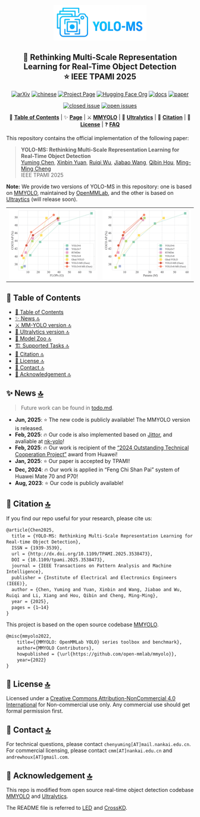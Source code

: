 <div align="center">

  <a href="README.md">
    <img src='assets/logo.png' alt='ICLR2025_REALLOD_LOGO' width="250px"/><br/>
  </a>

  <h2 align=center> 
    🚀 Rethinking Multi-Scale Representation Learning for Real-Time Object Detection <br> ⭐ IEEE TPAMI 2025 
  </h2>

  [![arXiv](https://img.shields.io/badge/Paper-EN-red)](https://ieeexplore.ieee.org/document/10872821)
  [![chinese](https://img.shields.io/badge/Paper-CN-red)](https://mftp.mmcheng.net/Papers/25PAMI-YOLOMS.pdf)
  [![Project Page](https://img.shields.io/badge/Project-Page-8A2BE2)](http://www.fishworld.site)
  [![Hugging Face Org](https://img.shields.io/badge/Hugging%20Face-Comm-8A2BE2)](https://huggingface.co/YOLO-MS)
  [![docs](https://img.shields.io/badge/docs-latest-brightgreen)](README.md)
  [![paper](https://img.shields.io/badge/Report-集智书童-blue)](https://mp.weixin.qq.com/s/3oXJ1jFj19XHwy6pgPTXHQ)

  [![closed issue](https://img.shields.io/github/issues-closed-raw/FishAndWasabi/YOLO-MS)](https://github.com/FishAndWasabi/YOLO-MS/issues)
  [![open issues](https://img.shields.io/github/issues-raw/FishAndWasabi/YOLO-MS)](https://github.com/FishAndWasabi/YOLO-MS/issues)

  📄 [**Table of Contents**](#-table-of-contents) | ✨ [**Page**](http://www.fishworld.site) | ⚔️ [**MMYOLO**](mmyolo/README.md) | 🎻 [**Ultralytics**](ultralytics/README.md)  | 📖 [**Citation**](#-citation-) | 📜 [**License**](#-license-) | ❓ [**FAQ**](https://github.com/FishAndWasabi/YOLO-MS/issues?q=label%3AFAQ+)

</div>

This repository contains the official implementation of the following paper:

> **YOLO-MS: Rethinking Multi-Scale Representation Learning for Real-Time Object Detection**<br/>
> [Yuming Chen](http://www.fishworld.site/), [Xinbin Yuan](https://github.com/YXB-NKU), [Ruiqi Wu](https://rq-wu.github.io/), [Jiabao Wang](https://mmcheng.net/wjb/), [Qibin Hou](https://houqb.github.io/), [Ming-Ming Cheng](https://mmcheng.net)<br/>
> IEEE TPAMI 2025

**Note:** We provide two versions of YOLO-MS in this repository: one is based on [MMYOLO](https://github.com/open-mmlab/mmyolo), maintained by [OpenMMLab](https://openmmlab.com/), and the other is based on [Ultraytics](https://www.ultralytics.com/) (will release soon).

<table>
  <tbody>
    <tr>
        <td>
            <img src='assets/teaser_flops.png' alt='YOLOMS_TEASER0' width='500px'/>
        </td>
        <td>
            <img src='assets/teaser_params.png' alt='YOLOMS_TEASER0' width='500px'/>
        </td>
    </tr>
    </tbody>
</table>

## 📄 Table of Contents

- [📄 Table of Contents](#-table-of-contents)
- [✨ News 🔝](#-news-)
- [⚔️ MM-YOLO version 🔝](mmyolo/README.md)
- [🎻 Ultralytics version 🔝](ultralytics/README.md)
- [🏡 Model Zoo 🔝](docs/model_zoos.md)
- [🏗️ Supported Tasks 🔝](docs/support_tasks.md)
- [📖 Citation 🔝](#-citation-)
- [📜 License 🔝](#-license-)
- [📮 Contact 🔝](#-contact-)
- [🤝 Acknowledgement 🔝](#-acknowledgement-)

## ✨ News [🔝](#-table-of-contents)

> Future work can be found in [todo.md](docs/todo.md).

- **Jun, 2025**: ⭐ The new code is publicly available! The MMYOLO version is released.
- **Feb, 2025**: 🔥 Our code is also implemented based on [Jittor](https://github.com/Jittor/jittor), and avaliable at [nk-yolo](https://github.com/NK-JittorCV/nk-yolo)!
- **Feb, 2025**: 🔥 Our work is recipient of the [“2024 Outstanding Technical Cooperation Project”](https://cyber.nankai.edu.cn/2025/0225/c13342a563002/page.htm) award from Huawei!
- **Jan, 2025**: ⭐ Our paper is accepted by TPAMI!
- **Dec, 2024**: 🔥 Our work is applied in “Feng Chi Shan Pai” system of Huawei Mate 70 and P70!
- **Aug, 2023**: ⭐ Our code is publicly available!

## 📖 Citation [🔝](#-table-of-contents)

If you find our repo useful for your research, please cite us:

```
@article{Chen2025,
  title = {YOLO-MS: Rethinking Multi-Scale Representation Learning for Real-time Object Detection},
  ISSN = {1939-3539},
  url = {http://dx.doi.org/10.1109/TPAMI.2025.3538473},
  DOI = {10.1109/tpami.2025.3538473},
  journal = {IEEE Transactions on Pattern Analysis and Machine Intelligence},
  publisher = {Institute of Electrical and Electronics Engineers (IEEE)},
  author = {Chen, Yuming and Yuan, Xinbin and Wang, Jiabao and Wu, Ruiqi and Li, Xiang and Hou, Qibin and Cheng, Ming-Ming},
  year = {2025},
  pages = {1–14}
}
```

This project is based on the open source codebase [MMYOLO](https://github.com/open-mmlab/mmyolo).

```
@misc{mmyolo2022,
    title={{MMYOLO: OpenMMLab YOLO} series toolbox and benchmark},
    author={MMYOLO Contributors},
    howpublished = {\url{https://github.com/open-mmlab/mmyolo}},
    year={2022}
}
```

## 📜 License [🔝](#-table-of-contents)

Licensed under a [Creative Commons Attribution-NonCommercial 4.0 International](https://creativecommons.org/licenses/by-nc/4.0/) for Non-commercial use only. Any commercial use should get formal permission first.

## 📮 Contact [🔝](#-table-of-contents)

For technical questions, please contact `chenyuming[AT]mail.nankai.edu.cn`.
For commercial licensing, please contact `cmm[AT]nankai.edu.cn` and `andrewhoux[AT]gmail.com`.

## 🤝 Acknowledgement [🔝](#-table-of-contents)

This repo is modified from open source real-time object detection codebase [MMYOLO](https://github.com/open-mmlab/mmyolo) and [Ultralytics](https://www.ultralytics.com/).

The README file is referred to [LED](https://github.com/Srameo/LED) and [CrossKD](https://github.com/jbwang1997/CrossKD).
